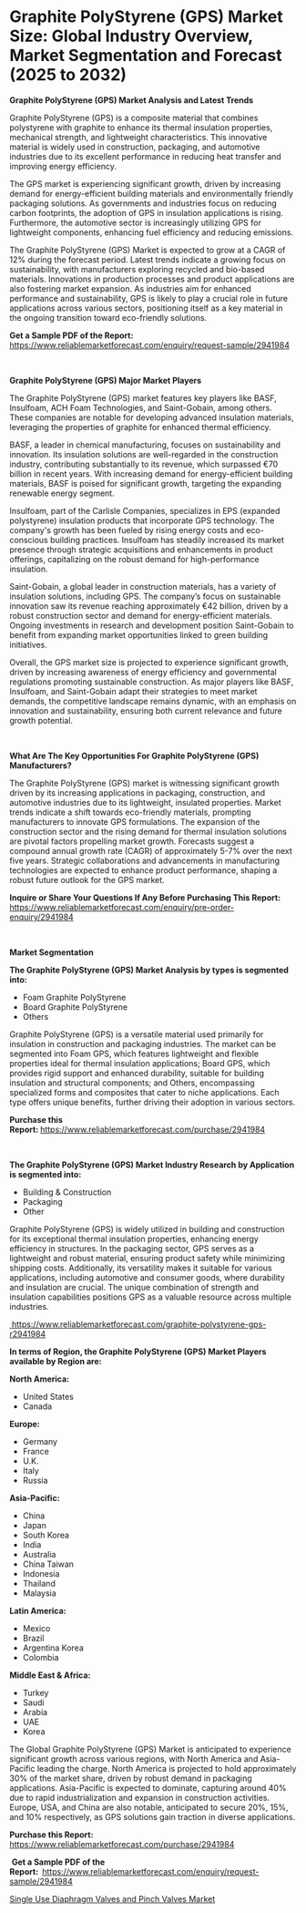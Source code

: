 <p><h1>Graphite PolyStyrene (GPS) Market Size: Global Industry Overview, Market Segmentation and Forecast (2025 to 2032)</h1></p><p><strong>Graphite PolyStyrene (GPS) Market Analysis and Latest Trends</strong></p>
<p><p>Graphite PolyStyrene (GPS) is a composite material that combines polystyrene with graphite to enhance its thermal insulation properties, mechanical strength, and lightweight characteristics. This innovative material is widely used in construction, packaging, and automotive industries due to its excellent performance in reducing heat transfer and improving energy efficiency.</p><p>The GPS market is experiencing significant growth, driven by increasing demand for energy-efficient building materials and environmentally friendly packaging solutions. As governments and industries focus on reducing carbon footprints, the adoption of GPS in insulation applications is rising. Furthermore, the automotive sector is increasingly utilizing GPS for lightweight components, enhancing fuel efficiency and reducing emissions.</p><p>The Graphite PolyStyrene (GPS) Market is expected to grow at a CAGR of 12% during the forecast period. Latest trends indicate a growing focus on sustainability, with manufacturers exploring recycled and bio-based materials. Innovations in production processes and product applications are also fostering market expansion. As industries aim for enhanced performance and sustainability, GPS is likely to play a crucial role in future applications across various sectors, positioning itself as a key material in the ongoing transition toward eco-friendly solutions.</p></p>
<p><strong>Get a Sample PDF of the Report:&nbsp;</strong> <a href="https://www.reliablemarketforecast.com/enquiry/request-sample/2941984?utm_campaign=3120&utm_medium=2&utm_source=Github&utm_content=ia&utm_term=15032025&utm_id=graphite-polystyrene-gps">https://www.reliablemarketforecast.com/enquiry/request-sample/2941984</a></p>
<p>&nbsp;</p>
<p><strong>Graphite PolyStyrene (GPS) Major Market Players</strong></p>
<p><p>The Graphite PolyStyrene (GPS) market features key players like BASF, Insulfoam, ACH Foam Technologies, and Saint-Gobain, among others. These companies are notable for developing advanced insulation materials, leveraging the properties of graphite for enhanced thermal efficiency.</p><p>BASF, a leader in chemical manufacturing, focuses on sustainability and innovation. Its insulation solutions are well-regarded in the construction industry, contributing substantially to its revenue, which surpassed €70 billion in recent years. With increasing demand for energy-efficient building materials, BASF is poised for significant growth, targeting the expanding renewable energy segment.</p><p>Insulfoam, part of the Carlisle Companies, specializes in EPS (expanded polystyrene) insulation products that incorporate GPS technology. The company's growth has been fueled by rising energy costs and eco-conscious building practices. Insulfoam has steadily increased its market presence through strategic acquisitions and enhancements in product offerings, capitalizing on the robust demand for high-performance insulation.</p><p>Saint-Gobain, a global leader in construction materials, has a variety of insulation solutions, including GPS. The company’s focus on sustainable innovation saw its revenue reaching approximately €42 billion, driven by a robust construction sector and demand for energy-efficient materials. Ongoing investments in research and development position Saint-Gobain to benefit from expanding market opportunities linked to green building initiatives.</p><p>Overall, the GPS market size is projected to experience significant growth, driven by increasing awareness of energy efficiency and governmental regulations promoting sustainable construction. As major players like BASF, Insulfoam, and Saint-Gobain adapt their strategies to meet market demands, the competitive landscape remains dynamic, with an emphasis on innovation and sustainability, ensuring both current relevance and future growth potential.</p></p>
<p>&nbsp;</p>
<p><strong>What Are The Key Opportunities For Graphite PolyStyrene (GPS) Manufacturers?</strong></p>
<p><p>The Graphite PolyStyrene (GPS) market is witnessing significant growth driven by its increasing applications in packaging, construction, and automotive industries due to its lightweight, insulated properties. Market trends indicate a shift towards eco-friendly materials, prompting manufacturers to innovate GPS formulations. The expansion of the construction sector and the rising demand for thermal insulation solutions are pivotal factors propelling market growth. Forecasts suggest a compound annual growth rate (CAGR) of approximately 5-7% over the next five years. Strategic collaborations and advancements in manufacturing technologies are expected to enhance product performance, shaping a robust future outlook for the GPS market.</p></p>
<p><strong>Inquire or Share Your Questions If Any Before Purchasing This Report:</strong> <a href="https://www.reliablemarketforecast.com/enquiry/pre-order-enquiry/2941984?utm_campaign=3120&utm_medium=2&utm_source=Github&utm_content=ia&utm_term=15032025&utm_id=graphite-polystyrene-gps">https://www.reliablemarketforecast.com/enquiry/pre-order-enquiry/2941984</a></p>
<p>&nbsp;</p>
<p><strong>Market Segmentation</strong></p>
<p><strong>The Graphite PolyStyrene (GPS) Market Analysis by types is segmented into:</strong></p>
<p><ul><li>Foam Graphite PolyStyrene</li><li>Board Graphite PolyStyrene</li><li>Others</li></ul></p>
<p><p>Graphite PolyStyrene (GPS) is a versatile material used primarily for insulation in construction and packaging industries. The market can be segmented into Foam GPS, which features lightweight and flexible properties ideal for thermal insulation applications; Board GPS, which provides rigid support and enhanced durability, suitable for building insulation and structural components; and Others, encompassing specialized forms and composites that cater to niche applications. Each type offers unique benefits, further driving their adoption in various sectors.</p></p>
<p><strong>Purchase this Report:&nbsp;</strong><a href="https://www.reliablemarketforecast.com/purchase/2941984?utm_campaign=3120&utm_medium=2&utm_source=Github&utm_content=ia&utm_term=15032025&utm_id=graphite-polystyrene-gps">https://www.reliablemarketforecast.com/purchase/2941984</a></p>
<p>&nbsp;</p>
<p><strong>The Graphite PolyStyrene (GPS) Market Industry Research by Application is segmented into:</strong></p>
<p><ul><li>Building & Construction</li><li>Packaging</li><li>Other</li></ul></p>
<p><p>Graphite PolyStyrene (GPS) is widely utilized in building and construction for its exceptional thermal insulation properties, enhancing energy efficiency in structures. In the packaging sector, GPS serves as a lightweight and robust material, ensuring product safety while minimizing shipping costs. Additionally, its versatility makes it suitable for various applications, including automotive and consumer goods, where durability and insulation are crucial. The unique combination of strength and insulation capabilities positions GPS as a valuable resource across multiple industries.</p></p>
<p><a href="https://www.reliablemarketforecast.com/graphite-polystyrene-gps-r2941984?utm_campaign=3120&utm_medium=2&utm_source=Github&utm_content=ia&utm_term=15032025&utm_id=graphite-polystyrene-gps">&nbsp;https://www.reliablemarketforecast.com/graphite-polystyrene-gps-r2941984</a></p>
<p><strong>In terms of Region, the Graphite PolyStyrene (GPS) Market Players available by Region are:</strong></p>
<p>
    <p> <strong> North America: </strong>
        <ul>
            <li>United States</li>
            <li>Canada</li>
        </ul>
        </p> 
    <p> <strong> Europe: </strong>
        <ul>
            <li>Germany</li>
            <li>France</li>
            <li>U.K.</li>
            <li>Italy</li>
            <li>Russia</li>
        </ul>
        </p> 
    <p> <strong> Asia-Pacific: </strong>
        <ul>
            <li>China</li>
            <li>Japan</li>
            <li>South Korea</li>
            <li>India</li>
            <li>Australia</li>
            <li>China Taiwan</li>
            <li>Indonesia</li>
            <li>Thailand</li>
            <li>Malaysia</li>
        </ul>
        </p> 
    <p> <strong> Latin America: </strong>
        <ul>
            <li>Mexico</li>
            <li>Brazil</li>
            <li>Argentina Korea</li>
            <li>Colombia</li>
        </ul>
        </p> 
    <p> <strong> Middle East & Africa: </strong>
        <ul>
            <li>Turkey</li>
            <li>Saudi</li>
            <li>Arabia</li>
            <li>UAE</li>
            <li>Korea</li>
        </ul>
    </p>
    </p>
<p><p>The Global Graphite PolyStyrene (GPS) Market is anticipated to experience significant growth across various regions, with North America and Asia-Pacific leading the charge. North America is projected to hold approximately 30% of the market share, driven by robust demand in packaging applications. Asia-Pacific is expected to dominate, capturing around 40% due to rapid industrialization and expansion in construction activities. Europe, USA, and China are also notable, anticipated to secure 20%, 15%, and 10% respectively, as GPS solutions gain traction in diverse applications.</p></p>
<p><strong>Purchase this Report: </strong><a href="https://www.reliablemarketforecast.com/purchase/2941984?utm_campaign=3120&utm_medium=2&utm_source=Github&utm_content=ia&utm_term=15032025&utm_id=graphite-polystyrene-gps">https://www.reliablemarketforecast.com/purchase/2941984</a></p>
<p>&nbsp;<strong>Get a Sample PDF of the Report:&nbsp;&nbsp;</strong><a href="https://www.reliablemarketforecast.com/enquiry/request-sample/2941984?utm_campaign=3120&utm_medium=2&utm_source=Github&utm_content=ia&utm_term=15032025&utm_id=graphite-polystyrene-gps">https://www.reliablemarketforecast.com/enquiry/request-sample/2941984</a></p>
<p><strong></strong></p>
<p><p><a href="https://github.com/saoneubeh8/Market-Research-Report-List-1/blob/main/single-use-diaphragm-valves-and-pinch-valves-market.md?utm_campaign=3120&utm_medium=2&utm_source=Github&utm_content=ia&utm_term=15032025&utm_id=graphite-polystyrene-gps">Single Use Diaphragm Valves and Pinch Valves Market</a></p></p>